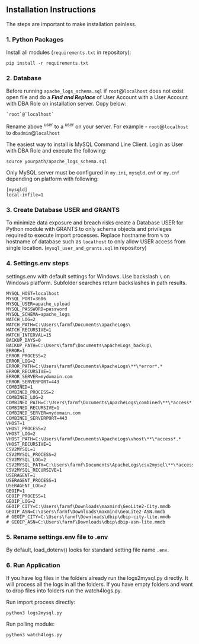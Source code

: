 ## Installation Instructions
The steps are important to make installation painless.

### 1. Python Packages
Install all modules (`requirements.txt` in repository):
```
pip install -r requirements.txt
```
### 2. Database
Before running `apache_logs_schema.sql` if `root`@`localhost` does not exist open file and do a ***Find and Replace*** of User Account with a User Account with DBA Role on installation server. Copy below:
```
`root`@`localhost`
```
Rename above <sup>user</sup> to a <sup>user</sup> on your server. For example - `root`@`localhost` to `dbadmin`@`localhost`

The easiest way to install is MySQL Command Line Client. Login as User with DBA Role and execute the following:
```
source yourpath/apache_logs_schema.sql
```
Only MySQL server must be configured in `my.ini`, `mysqld.cnf` or `my.cnf` depending on platform with following: 
```
[mysqld]
local-infile=1
```
### 3. Create Database USER and GRANTS
To minimize data exposure and breach risks create a Database USER for Python module with GRANTS to only schema objects and privileges required to execute import processes. Replace hostname from `%` to hostname of database such as `localhost` to only allow USER access from single location. (`mysql_user_and_grants.sql` in repository)
### 4. Settings.env steps
settings.env with default settings for Windows. Use backslash `\` on Windows platform. Subfolder searches return backslashes in path results.
```
MYSQL_HOST=localhost
MYSQL_PORT=3606
MYSQL_USER=apache_upload
MYSQL_PASSWORD=password
MYSQL_SCHEMA=apache_logs
WATCH_LOG=2
WATCH_PATH=C:\Users\farmf\Documents\apacheLogs\
WATCH_RECURSIVE=1
WATCH_INTERVAL=15
BACKUP_DAYS=0
BACKUP_PATH=C:\Users\farmf\Documents\apacheLogs_backup\
ERROR=1
ERROR_PROCESS=2
ERROR_LOG=2
ERROR_PATH=C:\Users\farmf\Documents\ApacheLogs\**\*error*.*
ERROR_RECURSIVE=1
ERROR_SERVER=mydomain.com
ERROR_SERVERPORT=443
COMBINED=1
COMBINED_PROCESS=2
COMBINED_LOG=2
COMBINED_PATH=C:\Users\farmf\Documents\ApacheLogs\combined\**\*access*.*
COMBINED_RECURSIVE=1
COMBINED_SERVER=mydomain.com
COMBINED_SERVERPORT=443
VHOST=1
VHOST_PROCESS=2
VHOST_LOG=2
VHOST_PATH=C:\Users\farmf\Documents\ApacheLogs\vhost\**\*access*.*
VHOST_RECURSIVE=1
CSV2MYSQL=1
CSV2MYSQL_PROCESS=2
CSV2MYSQL_LOG=2
CSV2MYSQL_PATH=C:\Users\farmf\Documents\ApacheLogs\csv2mysql\**\*access*.*
CSV2MYSQL_RECURSIVE=1
USERAGENT=1
USERAGENT_PROCESS=1
USERAGENT_LOG=2
GEOIP=1
GEOIP_PROCESS=1
GEOIP_LOG=2
GEOIP_CITY=C:\Users\farmf\Downloads\maxmind\GeoLite2-City.mmdb
GEOIP_ASN=C:\Users\farmf\Downloads\maxmind\GeoLite2-ASN.mmdb
# GEOIP_CITY=C:\Users\farmf\Downloads\dbip\dbip-city-lite.mmdb
# GEOIP_ASN=C:\Users\farmf\Downloads\dbip\dbip-asn-lite.mmdb
```
### 5. Rename settings.env file to .env
By default, load_dotenv() looks for standard setting file name `.env`.
### 6. Run Application
If you have log files in the folders already run the logs2mysql.py directly. It will process all the logs in all the folders. If you have empty folders and want to drop files into folders run the watch4logs.py.

Run import process directly:
```
python3 logs2mysql.py
```
Run polling module:
```
python3 watch4logs.py
```
